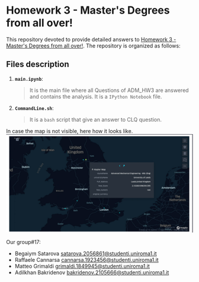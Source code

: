 # Homework 3 - Master's Degrees from all over!


This repository devoted to provide detailed answers to [Homework 3 - Master's Degrees from all over!](https://github.com/Sapienza-University-Rome/ADM/tree/master/2023/Homework_3). The repository is organized as follows:

## Files description

1. __`main.ipynb`__: 
	> It is the main file where all Questions of ADM_HW3 are answered and contains the analysis. It is a `IPython Notebook` file.

2. __`CommandLine.sh`__: 
	> It is a `bash` script that give an answer to CLQ question.


In case the map is not visible, here how it looks like.
![map](image.jpg)

Our group#17:

* Begaiym Satarova
satarova.2056861@studenti.uniroma1.it
* Raffaele Cannarsa
cannarsa.1923456@studenti.uniroma1.it 
* Matteo Grimaldi
grimaldi.1849945@studenti.uniroma1.it
* Adilkhan Bakridenov
bakridenov.2105666@studenti.uniroma1.it
